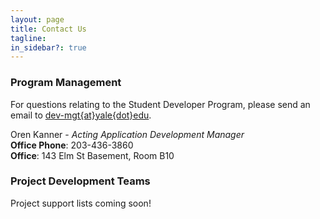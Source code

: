 ```yaml
---
layout: page
title: Contact Us
tagline:
in_sidebar?: true
---
```


### Program Management

For questions relating to the Student Developer Program, please send an email to
[dev-mgt{at}yale{dot}edu](mailto:dev-mgt@yale.edu).

Oren Kanner - _Acting Application Development Manager_<br />
**Office Phone**: 203-436-3860<br />
**Office**: 143 Elm St Basement, Room B10


### Project Development Teams

Project support lists coming soon!
